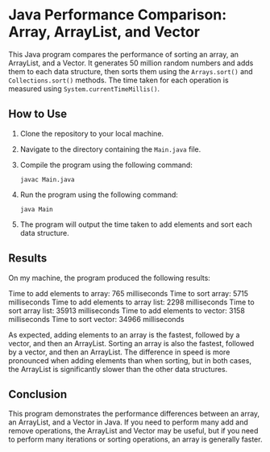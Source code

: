 # Java Performance Comparison: Array, ArrayList, and Vector

This Java program compares the performance of sorting an array, an ArrayList, and a Vector. It generates 50 million random numbers and adds them to each data structure, then sorts them using the `Arrays.sort()` and `Collections.sort()` methods. The time taken for each operation is measured using `System.currentTimeMillis()`.

## How to Use

1. Clone the repository to your local machine.
2. Navigate to the directory containing the `Main.java` file.
3. Compile the program using the following command: 

    ```
    javac Main.java
    ```
    
4. Run the program using the following command:

    ```
    java Main
    ```
    
5. The program will output the time taken to add elements and sort each data structure.

## Results

On my machine, the program produced the following results:

Time to add elements to array: 765 milliseconds
Time to sort array: 5715 milliseconds
Time to add elements to array list: 2298 milliseconds
Time to sort array list: 35913 milliseconds
Time to add elements to vector: 3158 milliseconds
Time to sort vector: 34966 milliseconds

As expected, adding elements to an array is the fastest, followed by a vector, and then an ArrayList. Sorting an array is also the fastest, followed by a vector, and then an ArrayList. The difference in speed is more pronounced when adding elements than when sorting, but in both cases, the ArrayList is significantly slower than the other data structures.

## Conclusion

This program demonstrates the performance differences between an array, an ArrayList, and a Vector in Java. If you need to perform many add and remove operations, the ArrayList and Vector may be useful, but if you need to perform many iterations or sorting operations, an array is generally faster.
